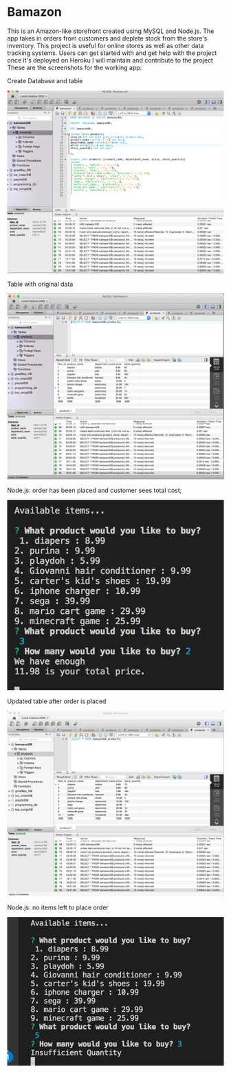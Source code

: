 # Bamazon
This is an Amazon-like storefront created using MySQL and Node.js.
The app takes in orders from customers and deplete stock from the store's inventory.
This project is useful for online stores as well as other data tracking systems.
Users can get started with and get help with the project once it's deployed on Heroku
I will maintain and contribute to the project
These are the screenshots for the working app:

Create Database and table

![alt text](https://github.com/dsemoin/Bamazon/blob/master/Screenshots/Screen%20Shot%202018-04-22%20at%207.09.29%20PM.png?raw=true)

Table with original data

![alt text](https://github.com/dsemoin/Bamazon/blob/master/Screenshots/Screen%20Shot%202018-04-22%20at%207.09.53%20PM.png?raw=true)

Node.js: order has been placed and customer sees total cost; 

![alt text](https://github.com/dsemoin/Bamazon/blob/master/Screenshots/Screen%20Shot%202018-04-22%20at%207.27.09%20PM.png?raw=true)

Updated table after order is placed

![alt text](https://github.com/dsemoin/Bamazon/blob/master/Screenshots/mySQL.png?raw=true)

Node.js: no items left to place order

![alt text](https://github.com/dsemoin/Bamazon/blob/master/Screenshots/Screen%20Shot%202018-04-22%20at%207.25.26%20PM.png?raw=true)
